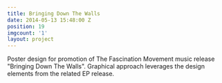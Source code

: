 ```yaml
---
title: Bringing Down The Walls
date: 2014-05-13 15:48:00 Z
position: 19
imgcount: '1'
layout: project
---
```


Poster design for promotion of The Fascination Movement music release "Bringing Down The Walls". Graphical approach leverages the design elements from the related EP release.
